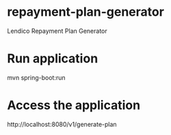 # repayment-plan-generator
Lendico Repayment Plan Generator

# Run application
mvn spring-boot:run

# Access the application
http://localhost:8080/v1/generate-plan
